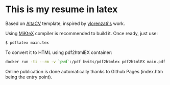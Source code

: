 # This is my resume in latex

Based on [AltaCV](https://www.overleaf.com/latex/templates/altacv-template/trgqjpwnmtgv) template, inspired by [ylorenzati's](https://github.com/ylorenzati/resume) work.


Using [MiKteX](https://miktex.org) compiler is recommended to build it. Once ready, just use:
```bash
$ pdflatex main.tex
```


To convert it to HTML using pdf2htmlEX container:
```bash
docker run -ti --rm -v `pwd`:/pdf bwits/pdf2htmlex pdf2htmlEX main.pdf index.htm
```

Online publication is done automatically thanks to Github Pages (index.htm being the entry point).


